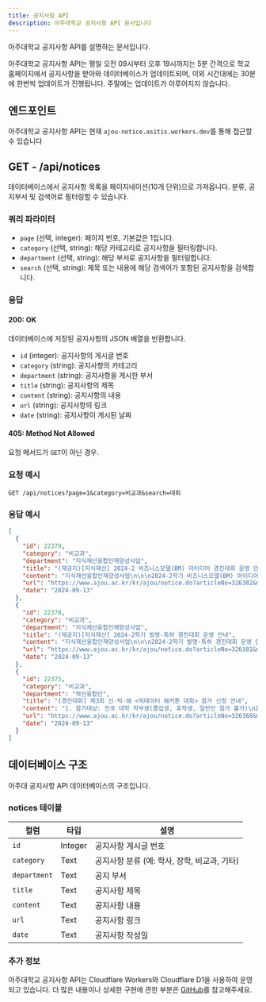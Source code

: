 ```yaml
---
title: 공지사항 API
description: 아주대학교 공지사항 API 문서입니다
---
```


아주대학교 공지사항 API를 설명하는 문서입니다.

아주대학교 공지사항 API는 평일 오전 09시부터 오후 19시까지는 5분 간격으로 학교 홈페이지에서 공지사항을 받아와 데이터베이스가 업데이트되며, 이외 시간대에는 30분에 한번씩 업데이트가 진행됩니다. 주말에는 업데이트가 이루어지지 않습니다.

## 엔드포인트

아주대학교 공지사항 API는 현재 `ajou-notice.asitis.workers.dev`를 통해 접근할 수 있습니다

## GET - /api/notices

데이터베이스에서 공지사항 목록을 페이지네이션(10개 단위)으로 가져옵니다. 분류, 공지부서 및 검색어로 필터링할 수 있습니다.

### 쿼리 파라미터

- `page` (선택, integer): 페이지 번호, 기본값은 1입니다.
- `category` (선택, string): 해당 카테고리로 공지사항을 필터링합니다.
- `department` (선택, string): 해당 부서로 공지사항을 필터링합니다.
- `search` (선택, string): 제목 또는 내용에 해당 검색어가 포함된 공지사항을 검색합니다.

### 응답

#### 200: OK

데이터베이스에 저장된 공지사항의 JSON 배열을 반환합니다.

- `id` (integer): 공지사항의 게시글 번호
- `category` (string): 공지사항의 카테고리
- `department` (string): 공지사항을 게시한 부서
- `title` (string): 공지사항의 제목
- `content` (string): 공지사항의 내용
- `url` (string): 공지사항의 링크
- `date` (string): 공지사항이 게시된 날짜

#### 405: Method Not Allowed

요청 메서드가 `GET`이 아닌 경우.

### 요청 예시

```
GET /api/notices?page=1&category=비교과&search=대회
```

### 응답 예시

```json
[
  {
    "id": 22379,
    "category": "비교과",
    "department": "지식재산융합인재양성사업",
    "title": "(재공지)[지식재산] 2024-2 비즈니스모델(BM) 아이디어 경진대회 운영 안내",
    "content": "지식재산융합인재양성사업\n\n\n2024-2학기 비즈니스모델(BM) 아이디어 경진대회 운영 안내",
    "url": "https://www.ajou.ac.kr/kr/ajou/notice.do?articleNo=326382&mode=view",
    "date": "2024-09-13"
  },
  {
    "id": 22378,
    "category": "비교과",
    "department": "지식재산융합인재양성사업",
    "title": "(재공지)[지식재산] 2024-2학기 발명-특허 경진대회 운영 안내",
    "content": "지식재산융합인재양성사업\n\n\n2024-2학기 발명-특허 경진대회 운영 안내",
    "url": "https://www.ajou.ac.kr/kr/ajou/notice.do?articleNo=326381&mode=view",
    "date": "2024-09-13"
  },
  {
    "id": 22375,
    "category": "비교과",
    "department": "혁신융합단",
    "title": "[경진대회] 제3회 신·빅·해 <빅데이터 해커톤 대회> 참가 신청 안내",
    "content": "1. 참가대상: 전국 대학 학부생(졸업생, 휴학생, 일반인 참가 불가)\n2. 접수기간: 2024년 9월 27일까지 \n3. 참가방법: QR코드 신청(첨부파일 참고) 또는 하단 링크 클릭\n    https://docs.google.com/forms/d/1SkkQSwsPqVP0CA8vukC5M7rd93wbwRYS0Z1tH34HK5M/edit\n4. 문의사항: nicesquid@snu.ac.kr",
    "url": "https://www.ajou.ac.kr/kr/ajou/notice.do?articleNo=326368&mode=view",
    "date": "2024-09-13"
  }
]
```

## 데이터베이스 구조

아주대 공지사항 API 데이터베이스의 구조입니다.

### notices 테이블

| 컬럼         | 타입    | 설명                                         |
| ------------ | ------- | -------------------------------------------- |
| `id`         | Integer | 공지사항 게시글 번호                         |
| `category`   | Text    | 공지사항 분류 (예: 학사, 장학, 비교과, 기타) |
| `department` | Text    | 공지 부서                                    |
| `title`      | Text    | 공지사항 제목                                |
| `content`    | Text    | 공지사항 내용                                |
| `url`        | Text    | 공지사항 링크                                |
| `date`       | Text    | 공지사항 작성일                              |

### 추가 정보

아주대학교 공지사항 API는 Cloudflare Workers와 Cloudflare D1을 사용하여 운영되고 있습니다. 더 많은 내용이나 상세한 구현에 관한 부분은 [GitHub](https://github.com/asitisdev/ajou-notice)를 참고해주세요.

